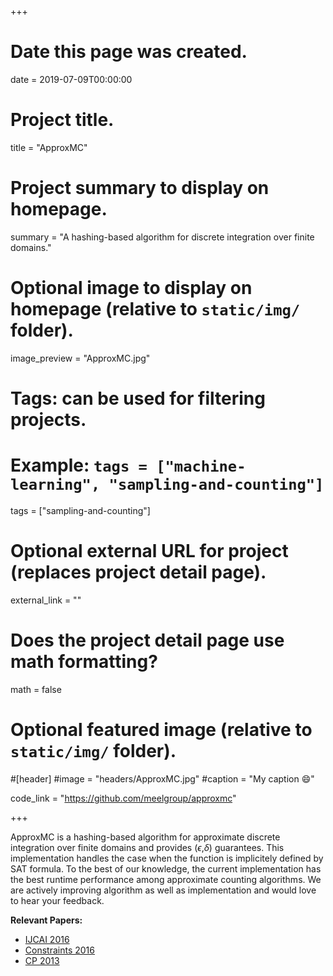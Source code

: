+++
# Date this page was created.
date = 2019-07-09T00:00:00

# Project title.
title = "ApproxMC"

# Project summary to display on homepage.
summary = "A hashing-based algorithm for discrete integration over finite domains."

# Optional image to display on homepage (relative to `static/img/` folder).
image_preview = "ApproxMC.jpg"

# Tags: can be used for filtering projects.
# Example: `tags = ["machine-learning", "sampling-and-counting"]`
tags = ["sampling-and-counting"]

# Optional external URL for project (replaces project detail page).
external_link = ""

# Does the project detail page use math formatting?
math = false

# Optional featured image (relative to `static/img/` folder).
#[header]
#image = "headers/ApproxMC.jpg"
#caption = "My caption :smile:"

code_link = "https://github.com/meelgroup/approxmc"

+++

ApproxMC is a hashing-based algorithm for approximate discrete integration over finite domains and provides ($\epsilon$,$\delta$) guarantees. This implementation handles the case when the function is implicitely defined by SAT formula. To the best of our knowledge, the current implementation has the best runtime performance among approximate counting algorithms. We are actively improving algorithm as well as implementation and would love to hear your feedback.

**Relevant Papers:**

* [IJCAI 2016](https://www.comp.nus.edu.sg/~meel/Papers/ijcai16_counting.pdf "IJCAI 2016")
* [Constraints 2016](https://www.comp.nus.edu.sg/~meel/Papers/constraints16.pdf "Constraints 2016")
* [CP 2013](https://www.comp.nus.edu.sg/~meel/Papers/CP2013.pdf "CP 2013")

